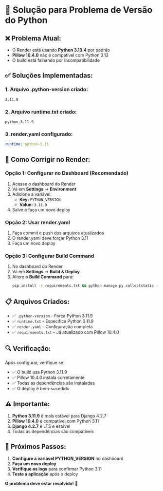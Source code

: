 # 🐍 Solução para Problema de Versão do Python

## ❌ **Problema Atual:**
- O Render está usando **Python 3.13.4** por padrão
- **Pillow 10.4.0** não é compatível com Python 3.13
- O build está falhando por incompatibilidade

## ✅ **Soluções Implementadas:**

### 1. **Arquivo .python-version criado:**
```
3.11.9
```

### 2. **Arquivo runtime.txt criado:**
```
python-3.11.9
```

### 3. **render.yaml configurado:**
```yaml
runtime: python-3.11
```

## 🚀 **Como Corrigir no Render:**

### **Opção 1: Configurar no Dashboard (Recomendado)**
1. Acesse o dashboard do Render
2. Vá em **Settings** → **Environment**
3. Adicione a variável:
   - **Key:** `PYTHON_VERSION`
   - **Value:** `3.11.9`
4. Salve e faça um novo deploy

### **Opção 2: Usar render.yaml**
1. Faça commit e push dos arquivos atualizados
2. O render.yaml deve forçar Python 3.11
3. Faça um novo deploy

### **Opção 3: Configurar Build Command**
1. No dashboard do Render
2. Vá em **Settings** → **Build & Deploy**
3. Altere o **Build Command** para:
   ```bash
   pip install -r requirements.txt && python manage.py collectstatic --noinput && python manage.py migrate
   ```

## 📋 **Arquivos Criados:**

- ✅ `.python-version` - Força Python 3.11.9
- ✅ `runtime.txt` - Especifica Python 3.11.9
- ✅ `render.yaml` - Configuração completa
- ✅ `requirements.txt` - Já atualizado com Pillow 10.4.0

## 🔍 **Verificação:**

Após configurar, verifique se:
- ✅ O build usa Python 3.11.9
- ✅ Pillow 10.4.0 instala corretamente
- ✅ Todas as dependências são instaladas
- ✅ O deploy é bem-sucedido

## ⚠️ **Importante:**

1. **Python 3.11.9** é mais estável para Django 4.2.7
2. **Pillow 10.4.0** é compatível com Python 3.11
3. **Django 4.2.7** é LTS e estável
4. Todas as dependências são compatíveis

## 🎯 **Próximos Passos:**

1. **Configure a variável PYTHON_VERSION** no dashboard
2. **Faça um novo deploy**
3. **Verifique os logs** para confirmar Python 3.11
4. **Teste a aplicação** após o deploy

**O problema deve estar resolvido!** 🚀
